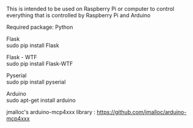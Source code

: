 This is intended to be used on Raspberry Pi or computer to control everything that is controlled by Raspberry Pi and Arduino

Required package:
Python

Flask
<br> sudo pip install Flask

Flask -  WTF
<br> sudo pip install Flask-WTF

Pyserial
<br> sudo pip install pyserial

Arduino
<br> sudo apt-get install arduino




jmalloc's  arduino-mcp4xxx library : https://github.com/jmalloc/arduino-mcp4xxx


